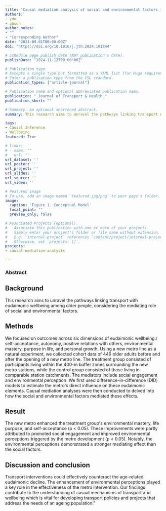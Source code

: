 ```yaml
---
title: "Causal mediation analysis of social and environmental factors in pathways from a metro intervention to eudaimonic wellbeing among older people"
authors:
- ydu
- gbsun
author_notes:
- ""
- "Corresponding Author"
date: "2024-09-01T00:00:00Z"
doi: "https://doi.org/10.1016/j.jth.2024.101844"

# Schedule page publish date (NOT publication's date).
publishDate: "2024-11-12T00:00:00Z"

# Publication type.
# Accepts a single type but formatted as a YAML list (for Hugo requirements).
# Enter a publication type from the CSL standard.
publication_types: ["article-journal"]

# Publication name and optional abbreviated publication name.
publication: "_Journal of Transport & Health_"
publication_short: ""

# Summary. An optional shortened abstract.
summary: This research aims to unravel the pathways linking transport with eudaimonic wellbeing among older people, considering the mediating role of social and environmental factors.

tags:
- Causal Inference
- Wellbeing
featured: True

# links:
# - name: ""
#   url: ""
url_dataset: ''
url_poster: ''
url_project: ''
url_slides: ''
url_source: ''
url_video: ''

# Featured image
# To use, add an image named `featured.jpg/png` to your page's folder. 
image:
  caption: 'Figure 1. Conceptual Model'
  focal_point: ""
  preview_only: false

# Associated Projects (optional).
#   Associate this publication with one or more of your projects.
#   Simply enter your project's folder or file name without extension.
#   E.g. `internal-project` references `content/project/internal-project/index.md`.
#   Otherwise, set `projects: []`.
projects: 
- causal-mediation-analysis

---
```


### Abstract

## Background
This research aims to unravel the pathways linking transport with eudaimonic wellbeing among older people, considering the mediating role of social and environmental factors.

## Methods
We focused on outcomes across six dimensions of eudaimonic wellbeing:/ self-acceptance, autonomy, positive relations with others, environmental mastery, purpose in life, and personal growth. Using a new metro line as a natural experiment, we collected cohort data of 449 older adults before and after the opening of a new metro line. The treatment group consisted of participants living within the 400-m buffer zones surrounding the new metro stations, while the control group consisted of those living in comparable station catchments. The mediators include social engagement and environmental perception. We first used difference-in-difference (DID) models to estimate the metro's direct influence on these eudaimonic elements. Causal mediation analyses were then conducted to delved into how the social and environmental factors mediated these effects.

## Result
The new metro enhanced the treatment group's environmental mastery, life purpose, and self-acceptance (p < 0.05). These improvements were partly attributed to promoted social engagement and improved environmental perceptions triggered by the metro development (p < 0.05). Notably, the environmental perceptions demonstrated a stronger mediating effect than the social factors.

## Discussion and conclusion
Transport interventions could effectively counteract the age-related eudaimonic decline. The enhancement of environmental perceptions played a key role in the effectiveness of the metro intervention. Our findings contribute to the understanding of casual mechanisms of transport and wellbeing which is vital for developing transport policies and projects that address the needs of an ageing population."
